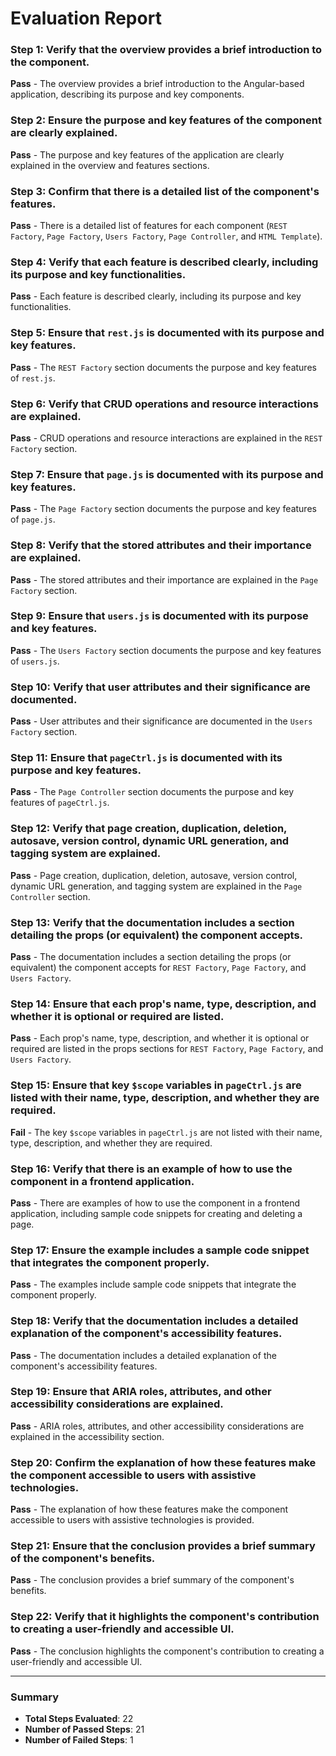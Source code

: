 # Evaluation Report

### Step 1: Verify that the overview provides a brief introduction to the component.
**Pass** - The overview provides a brief introduction to the Angular-based application, describing its purpose and key components.

### Step 2: Ensure the purpose and key features of the component are clearly explained.
**Pass** - The purpose and key features of the application are clearly explained in the overview and features sections.

### Step 3: Confirm that there is a detailed list of the component's features.
**Pass** - There is a detailed list of features for each component (`REST Factory`, `Page Factory`, `Users Factory`, `Page Controller`, and `HTML Template`).

### Step 4: Verify that each feature is described clearly, including its purpose and key functionalities.
**Pass** - Each feature is described clearly, including its purpose and key functionalities.

### Step 5: Ensure that `rest.js` is documented with its purpose and key features.
**Pass** - The `REST Factory` section documents the purpose and key features of `rest.js`.

### Step 6: Verify that CRUD operations and resource interactions are explained.
**Pass** - CRUD operations and resource interactions are explained in the `REST Factory` section.

### Step 7: Ensure that `page.js` is documented with its purpose and key features.
**Pass** - The `Page Factory` section documents the purpose and key features of `page.js`.

### Step 8: Verify that the stored attributes and their importance are explained.
**Pass** - The stored attributes and their importance are explained in the `Page Factory` section.

### Step 9: Ensure that `users.js` is documented with its purpose and key features.
**Pass** - The `Users Factory` section documents the purpose and key features of `users.js`.

### Step 10: Verify that user attributes and their significance are documented.
**Pass** - User attributes and their significance are documented in the `Users Factory` section.

### Step 11: Ensure that `pageCtrl.js` is documented with its purpose and key features.
**Pass** - The `Page Controller` section documents the purpose and key features of `pageCtrl.js`.

### Step 12: Verify that page creation, duplication, deletion, autosave, version control, dynamic URL generation, and tagging system are explained.
**Pass** - Page creation, duplication, deletion, autosave, version control, dynamic URL generation, and tagging system are explained in the `Page Controller` section.

### Step 13: Verify that the documentation includes a section detailing the props (or equivalent) the component accepts.
**Pass** - The documentation includes a section detailing the props (or equivalent) the component accepts for `REST Factory`, `Page Factory`, and `Users Factory`.

### Step 14: Ensure that each prop's name, type, description, and whether it is optional or required are listed.
**Pass** - Each prop's name, type, description, and whether it is optional or required are listed in the props sections for `REST Factory`, `Page Factory`, and `Users Factory`.

### Step 15: Ensure that key `$scope` variables in `pageCtrl.js` are listed with their name, type, description, and whether they are required.
**Fail** - The key `$scope` variables in `pageCtrl.js` are not listed with their name, type, description, and whether they are required.

### Step 16: Verify that there is an example of how to use the component in a frontend application.
**Pass** - There are examples of how to use the component in a frontend application, including sample code snippets for creating and deleting a page.

### Step 17: Ensure the example includes a sample code snippet that integrates the component properly.
**Pass** - The examples include sample code snippets that integrate the component properly.

### Step 18: Verify that the documentation includes a detailed explanation of the component's accessibility features.
**Pass** - The documentation includes a detailed explanation of the component's accessibility features.

### Step 19: Ensure that ARIA roles, attributes, and other accessibility considerations are explained.
**Pass** - ARIA roles, attributes, and other accessibility considerations are explained in the accessibility section.

### Step 20: Confirm the explanation of how these features make the component accessible to users with assistive technologies.
**Pass** - The explanation of how these features make the component accessible to users with assistive technologies is provided.

### Step 21: Ensure that the conclusion provides a brief summary of the component's benefits.
**Pass** - The conclusion provides a brief summary of the component's benefits.

### Step 22: Verify that it highlights the component's contribution to creating a user-friendly and accessible UI.
**Pass** - The conclusion highlights the component's contribution to creating a user-friendly and accessible UI.

---

### Summary
- **Total Steps Evaluated**: 22
- **Number of Passed Steps**: 21
- **Number of Failed Steps**: 1